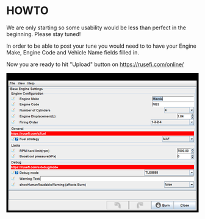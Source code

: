 # HOWTO

We are only starting so some usability would be less than perfect in the beginning. Please stay tuned!

In order to be able to post your tune you would need to to have your Engine Make, Engine Code and Vehicle Name fields filled in.

Now you are ready to hit "Upload" button on https://rusefi.com/online/

![x](Overview/TS_generated/dialog_Base_Engine_Settings.png)

